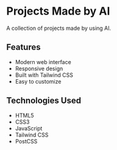 # Projects Made by AI

A collection of projects made by using AI.

## Features
- Modern web interface
- Responsive design
- Built with Tailwind CSS
- Easy to customize

## Technologies Used
- HTML5
- CSS3
- JavaScript
- Tailwind CSS
- PostCSS


